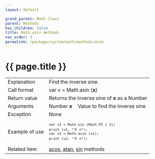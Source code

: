 ```yaml
---
layout: default

grand_parent: Math Class
parent: Methods
has_children: false
title: Math.asin methods
nav_order: 3
permalink: /package/system/math/methods/asin
---
```

# {{ page.title }}

<table>
  <tr>
    <td>Explanation</td>
    <td colspan="2">Find the inverse sine.</td>
  </tr>
  <tr>
    <td>Call format</td>
    <td colspan="2">var v = Math.asin (<b>x</b>)</td>
  </tr>
  <tr>
    <td>Return value</td>
    <td colspan="2">Returns the inverse sine of <b>x</b> as a Number</td>
  </tr>  
  <tr>
    <td>Arguments</td>
    <td>Number <b>x</b></td>
    <td>Value to find the inverse sine</td>
  </tr>
  <tr>
    <td>Exception</td>
    <td colspan="2">None</td>
  </tr>
  <tr>
    <td>Example of use</td>
    <td colspan="2"><code><pre>var v1 = Math.sin (Math.PI / 3);
print (v1, "￥ n");
var v2 = Math.asin (v1);
print (v2, "￥ n");</pre></code></td>
  </tr>
  <tr>
    <td>Related item</td>
    <td colspan="2"><a href="/package/system/math/methods/acos">acos</a>, <a href="/package/system/math/methods/atan">atan</a>, <a href="/package/system/math/methods/sin">sin</a> methods</td>
  </tr>
</table>



